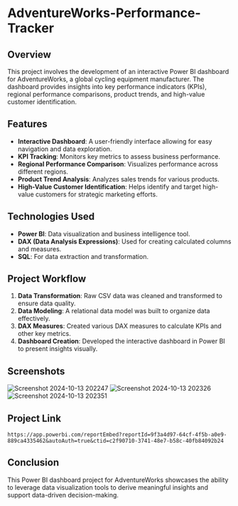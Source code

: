 # AdventureWorks-Performance-Tracker

## Overview
This project involves the development of an interactive Power BI dashboard for AdventureWorks, a global cycling equipment manufacturer. The dashboard provides insights into key performance indicators (KPIs), regional performance comparisons, product trends, and high-value customer identification.

## Features
- **Interactive Dashboard**: A user-friendly interface allowing for easy navigation and data exploration.
- **KPI Tracking**: Monitors key metrics to assess business performance.
- **Regional Performance Comparison**: Visualizes performance across different regions.
- **Product Trend Analysis**: Analyzes sales trends for various products.
- **High-Value Customer Identification**: Helps identify and target high-value customers for strategic marketing efforts.

## Technologies Used
- **Power BI**: Data visualization and business intelligence tool.
- **DAX (Data Analysis Expressions)**: Used for creating calculated columns and measures.
- **SQL**: For data extraction and transformation.

## Project Workflow
1. **Data Transformation**: Raw CSV data was cleaned and transformed to ensure data quality.
2. **Data Modeling**: A relational data model was built to organize data effectively.
3. **DAX Measures**: Created various DAX measures to calculate KPIs and other key metrics.
4. **Dashboard Creation**: Developed the interactive dashboard in Power BI to present insights visually.

## Screenshots
![Screenshot 2024-10-13 202247](https://github.com/user-attachments/assets/608bfb98-1e5d-4282-9719-636f05abe5a2)
![Screenshot 2024-10-13 202326](https://github.com/user-attachments/assets/6760315a-338a-465d-addc-eb6735b63e68)
![Screenshot 2024-10-13 202351](https://github.com/user-attachments/assets/46037bda-a9f8-495f-b901-5e72503034e6)

## Project Link
```https://app.powerbi.com/reportEmbed?reportId=9f3a4d97-64cf-4f5b-a0e9-889ca4335462&autoAuth=true&ctid=c2f90710-3741-48e7-b58c-40fb84092b24```
   
## Conclusion
This Power BI dashboard project for AdventureWorks showcases the ability to leverage data visualization tools to derive meaningful insights and support data-driven decision-making.
